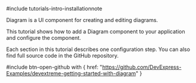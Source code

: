 #include tutorials-intro-installationnote

Diagram is a UI component for creating and editing diagrams.

This tutorial shows how to add a Diagram component to your application and configure the component.

<div class="simulator-desktop-container" data-view="/Content/Applications/24_2/GettingStartedWith/Diagram/index.html, /Content/Applications/24_2/GettingStartedWith/Diagram/index.js, /Content/Applications/24_2/GettingStartedWith/Diagram/index.css"></div>

Each section in this tutorial describes one configuration step. You can also find full source code in the GitHub repository.

#include btn-open-github with {
    href: "https://github.com/DevExpress-Examples/devextreme-getting-started-with-diagram"
}
